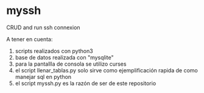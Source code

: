 # myssh
CRUD and run ssh connexion

A tener en cuenta:
1) scripts realizados con python3
2) base de datos realizada con "mysqlite"
3) para la pantallla de consola se utilizo curses
4) el script llenar_tablas.py solo sirve como ejemplificación rapida de como manejar sql en python
5) el script myssh.py es la razón de ser de este repositorio
